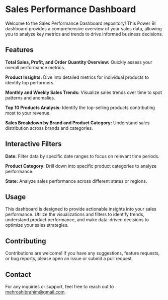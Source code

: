 # Sales Performance Dashboard
Welcome to the Sales Performance Dashboard repository! This Power BI dashboard provides a comprehensive overview of your sales data, allowing you to analyze key metrics and trends to drive informed business decisions.

## Features

**Total Sales, Profit, and Order Quantity Overview:** Quickly assess your overall performance metrics.

**Product Insights:** Dive into detailed metrics for individual products to identify top performers.

**Monthly and Weekly Sales Trends:** Visualize sales trends over time to spot patterns and anomalies.

**Top 10 Products Analysis:** Identify the top-selling products contributing most to your revenue.

**Sales Breakdown by Brand and Product Category:** Understand sales distribution across brands and categories.

## Interactive Filters

**Date:** Filter data by specific date ranges to focus on relevant time periods.

**Product Category:** Drill down into specific product categories to analyze performance.

**State:** Analyze sales performance across different states or regions.

## Usage
This dashboard is designed to provide actionable insights into your sales performance. Utilize the visualizations and filters to identify trends, understand product performance, and make data-driven decisions to optimize your sales strategies.

## Contributing
Contributions are welcome! If you have any suggestions, feature requests, or bug reports, please open an issue or submit a pull request.

## Contact
For any inquiries or support, feel free to reach out to mehroshibrahim@gmail.com.
